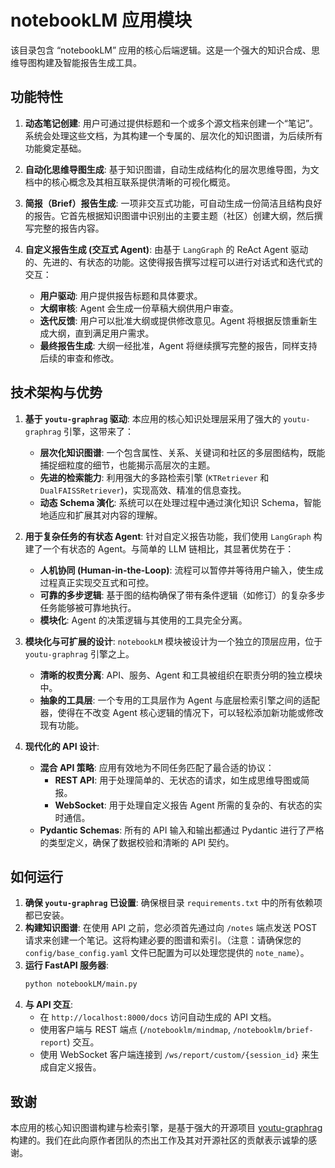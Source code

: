 # notebookLM 应用模块

该目录包含 “notebookLM” 应用的核心后端逻辑。这是一个强大的知识合成、思维导图构建及智能报告生成工具。

## 功能特性

1.  **动态笔记创建**: 用户可通过提供标题和一个或多个源文档来创建一个“笔记”。系统会处理这些文档，为其构建一个专属的、层次化的知识图谱，为后续所有功能奠定基础。

2.  **自动化思维导图生成**: 基于知识图谱，自动生成结构化的层次思维导图，为文档中的核心概念及其相互联系提供清晰的可视化概览。

3.  **简报（Brief）报告生成**: 一项非交互式功能，可自动生成一份简洁且结构良好的报告。它首先根据知识图谱中识别出的主要主题（社区）创建大纲，然后撰写完整的报告内容。

4.  **自定义报告生成 (交互式 Agent)**: 由基于 `LangGraph` 的 ReAct Agent 驱动的、先进的、有状态的功能。这使得报告撰写过程可以进行对话式和迭代式的交互：
    *   **用户驱动**: 用户提供报告标题和具体要求。
    *   **大纲审核**: Agent 会生成一份草稿大纲供用户审查。
    *   **迭代反馈**: 用户可以批准大纲或提供修改意见。Agent 将根据反馈重新生成大纲，直到满足用户需求。
    *   **最终报告生成**: 大纲一经批准，Agent 将继续撰写完整的报告，同样支持后续的审查和修改。

## 技术架构与优势

1.  **基于 `youtu-graphrag` 驱动**: 本应用的核心知识处理层采用了强大的 `youtu-graphrag` 引擎，这带来了：
    *   **层次化知识图谱**: 一个包含属性、关系、关键词和社区的多层图结构，既能捕捉细粒度的细节，也能揭示高层次的主题。
    *   **先进的检索能力**: 利用强大的多路检索引擎 (`KTRetriever` 和 `DualFAISSRetriever`)，实现高效、精准的信息查找。
    *   **动态 Schema 演化**: 系统可以在处理过程中通过演化知识 Schema，智能地适应和扩展其对内容的理解。

2.  **用于复杂任务的有状态 Agent**: 针对自定义报告功能，我们使用 `LangGraph` 构建了一个有状态的 Agent。与简单的 LLM 链相比，其显著优势在于：
    *   **人机协同 (Human-in-the-Loop)**: 流程可以暂停并等待用户输入，使生成过程真正实现交互式和可控。
    *   **可靠的多步逻辑**: 基于图的结构确保了带有条件逻辑（如修订）的复杂多步任务能够被可靠地执行。
    *   **模块化**: Agent 的决策逻辑与其使用的工具完全分离。

3.  **模块化与可扩展的设计**: `notebookLM` 模块被设计为一个独立的顶层应用，位于 `youtu-graphrag` 引擎之上。
    *   **清晰的权责分离**: API、服务、Agent 和工具被组织在职责分明的独立模块中。
    *   **抽象的工具层**: 一个专用的工具层作为 Agent 与底层检索引擎之间的适配器，使得在不改变 Agent 核心逻辑的情况下，可以轻松添加新功能或修改现有功能。

4.  **现代化的 API 设计**:
    *   **混合 API 策略**: 应用有效地为不同任务匹配了最合适的协议：
        *   **REST API**: 用于处理简单的、无状态的请求，如生成思维导图或简报。
        *   **WebSocket**: 用于处理自定义报告 Agent 所需的复杂的、有状态的实时通信。
    *   **Pydantic Schemas**: 所有的 API 输入和输出都通过 Pydantic 进行了严格的类型定义，确保了数据校验和清晰的 API 契约。

## 如何运行

1.  **确保 `youtu-graphrag` 已设置**: 确保根目录 `requirements.txt` 中的所有依赖项都已安装。
2.  **构建知识图谱**: 在使用 API 之前，您必须首先通过向 `/notes` 端点发送 POST 请求来创建一个笔记。这将构建必要的图谱和索引。（注意：请确保您的 `config/base_config.yaml` 文件已配置为可以处理您提供的 `note_name`）。
3.  **运行 FastAPI 服务器**:
    ```bash
    python notebookLM/main.py
    ```
4.  **与 API 交互**:
    *   在 `http://localhost:8000/docs` 访问自动生成的 API 文档。
    *   使用客户端与 REST 端点 (`/notebooklm/mindmap`, `/notebooklm/brief-report`) 交互。
    *   使用 WebSocket 客户端连接到 `/ws/report/custom/{session_id}` 来生成自定义报告。

## 致谢

本应用的核心知识图谱构建与检索引擎，是基于强大的开源项目 [youtu-graphrag](https://github.com/TencentCloudADP/youtu-graphrag) 构建的。我们在此向原作者团队的杰出工作及其对开源社区的贡献表示诚挚的感谢。 